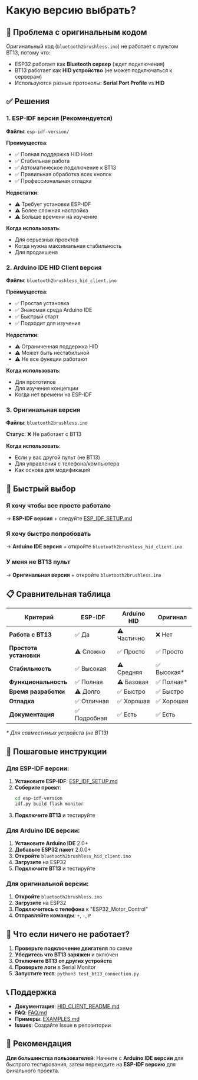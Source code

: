 # Какую версию выбрать?

## 🤔 Проблема с оригинальным кодом

Оригинальный код (`bluetooth2brushless.ino`) не работает с пультом BT13, потому что:
- ESP32 работает как **Bluetooth сервер** (ждет подключения)
- BT13 работает как **HID устройство** (не может подключаться к серверам)
- Используются разные протоколы: **Serial Port Profile** vs **HID**

## ✅ Решения

### 1. ESP-IDF версия (Рекомендуется)

**Файлы**: `esp-idf-version/`

**Преимущества**:
- ✅ Полная поддержка HID Host
- ✅ Стабильная работа
- ✅ Автоматическое подключение к BT13
- ✅ Правильная обработка всех кнопок
- ✅ Профессиональная отладка

**Недостатки**:
- ⚠️ Требует установки ESP-IDF
- ⚠️ Более сложная настройка
- ⚠️ Больше времени на изучение

**Когда использовать**:
- Для серьезных проектов
- Когда нужна максимальная стабильность
- Для продакшена

### 2. Arduino IDE HID Client версия

**Файлы**: `bluetooth2brushless_hid_client.ino`

**Преимущества**:
- ✅ Простая установка
- ✅ Знакомая среда Arduino IDE
- ✅ Быстрый старт
- ✅ Подходит для изучения

**Недостатки**:
- ⚠️ Ограниченная поддержка HID
- ⚠️ Может быть нестабильной
- ⚠️ Не все функции работают

**Когда использовать**:
- Для прототипов
- Для изучения концепции
- Когда нет времени на ESP-IDF

### 3. Оригинальная версия

**Файлы**: `bluetooth2brushless.ino`

**Статус**: ❌ Не работает с BT13

**Когда использовать**:
- Если у вас другой пульт (не BT13)
- Для управления с телефона/компьютера
- Как основа для модификаций

## 🎯 Быстрый выбор

### Я хочу чтобы все просто работало
→ **ESP-IDF версия** + следуйте [ESP_IDF_SETUP.md](ESP_IDF_SETUP.md)

### Я хочу быстро попробовать
→ **Arduino IDE версия** + откройте `bluetooth2brushless_hid_client.ino`

### У меня не BT13 пульт
→ **Оригинальная версия** + откройте `bluetooth2brushless.ino`

## 📋 Сравнительная таблица

| Критерий | ESP-IDF | Arduino HID | Оригинал |
|----------|---------|-------------|----------|
| **Работа с BT13** | ✅ Да | ⚠️ Частично | ❌ Нет |
| **Простота установки** | ⚠️ Сложно | ✅ Просто | ✅ Просто |
| **Стабильность** | ✅ Высокая | ⚠️ Средняя | ✅ Высокая* |
| **Функциональность** | ✅ Полная | ⚠️ Базовая | ✅ Полная* |
| **Время разработки** | ⚠️ Долго | ✅ Быстро | ✅ Быстро |
| **Отладка** | ✅ Отличная | ✅ Хорошая | ✅ Хорошая |
| **Документация** | ✅ Подробная | ✅ Есть | ✅ Есть |

*\* Для совместимых устройств (не BT13)*

## 🚀 Пошаговые инструкции

### Для ESP-IDF версии:

1. **Установите ESP-IDF**: [ESP_IDF_SETUP.md](ESP_IDF_SETUP.md)
2. **Соберите проект**:
   ```bash
   cd esp-idf-version
   idf.py build flash monitor
   ```
3. **Подключите BT13** и тестируйте

### Для Arduino IDE версии:

1. **Установите Arduino IDE** 2.0+
2. **Добавьте ESP32 пакет** 2.0.0+
3. **Откройте** `bluetooth2brushless_hid_client.ino`
4. **Загрузите** на ESP32
5. **Подключите BT13** и тестируйте

### Для оригинальной версии:

1. **Откройте** `bluetooth2brushless.ino`
2. **Загрузите** на ESP32
3. **Подключитесь с телефона** к "ESP32_Motor_Control"
4. **Отправляйте команды**: `+`, `-`, `P`

## 🔧 Что если ничего не работает?

1. **Проверьте подключение двигателя** по схеме
2. **Убедитесь что BT13 заряжен** и включен
3. **Отключите BT13 от других устройств**
4. **Проверьте логи** в Serial Monitor
5. **Запустите тест**: `python3 test_bt13_connection.py`

## 📞 Поддержка

- **Документация**: [HID_CLIENT_README.md](HID_CLIENT_README.md)
- **FAQ**: [FAQ.md](FAQ.md)
- **Примеры**: [EXAMPLES.md](EXAMPLES.md)
- **Issues**: Создайте Issue в репозитории

## 🎯 Рекомендация

**Для большинства пользователей**: Начните с **Arduino IDE версии** для быстрого тестирования, затем переходите на **ESP-IDF версию** для финального проекта.